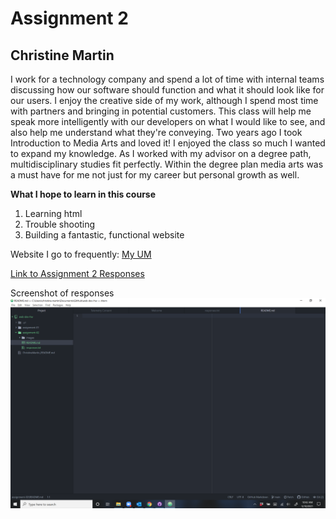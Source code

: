 # Assignment 2
## Christine Martin
I work for a technology company and spend a lot of time with internal teams discussing how our software should function and what it should look like for our users. I enjoy the creative side of my work, although I spend most time with partners and bringing in potential customers. This class will help me speak more intelligently with our developers on what I would like to see, and also help me understand what they're conveying. Two years ago I took Introduction to Media Arts and loved it! I enjoyed the class so much I wanted to expand my knowledge.  As I worked with my advisor on a degree path, multidisciplinary studies fit perfectly.  Within the degree plan media arts was a must have for me not just for my career but personal growth as well.

**What I hope to learn in this course**
1.  Learning html
2.  Trouble shooting
3.  Building a fantastic, functional website

Website I go to frequently:
[My UM](//https://www.umt.edu/my/)

[Link to Assignment 2 Responses](christinebmartin/web-dev-hw/assignment-02/responses.txt)

Screenshot of responses
![](https://github.com/christinebmartin/web-dev-hw/blob/main/assignment-02/images/Assignment2_screenshot.png)
